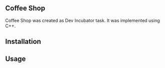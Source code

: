 ## Coffee Shop

Coffee Shop was created as Dev Incubator task.
It was implemented using C++.

## Installation


## Usage



